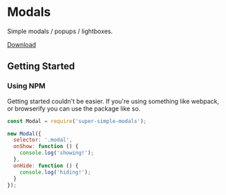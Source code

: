 # Modals

Simple modals / popups / lightboxes.

[Download](https://github.com/oliverfarrell/es6-modal/archive/master.zip)

## Getting Started

### Using NPM
Getting started couldn't be easier. If you're using something like webpack, or browserify you can use the package like so.

```javascript
const Modal = require('super-simple-modals');

new Modal({
  selector: '.modal',
  onShow: function () {
    console.log('showing!');
  },
  onHide: function () {
    console.log('hiding!');
  }
});
```
